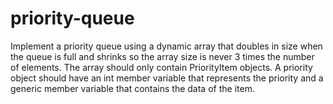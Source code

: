 # priority-queue
Implement a priority queue using a dynamic array that doubles in size when the queue is full and shrinks so the array size is never 3 times the number of elements.  The array should only contain PriorityItem objects.  A priority object should have an int member variable that represents the priority and a generic member variable that contains the data of the item.
